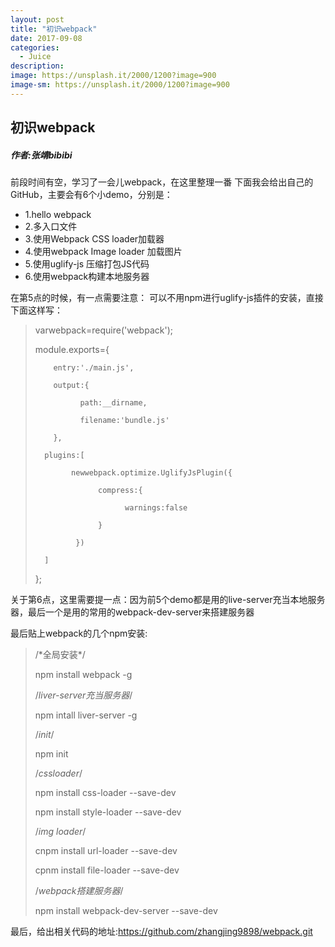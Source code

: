 ```yaml
---
layout: post
title: "初识webpack"
date: 2017-09-08
categories:
  - Juice
description: 
image: https://unsplash.it/2000/1200?image=900
image-sm: https://unsplash.it/2000/1200?image=900
---
```


## 初识webpack

##### 作者:张靖bibibi

前段时间有空，学习了一会儿webpack，在这里整理一番
下面我会给出自己的GitHub，主要会有6个小demo，分别是：

<ul>
  <li>
    1.hello webpack
  </li>
  <li>
    2.多入口文件
  </li>
  <li>
    3.使用Webpack CSS loader加载器
  </li>
  <li>
    4.使用webpack Image loader 加载图片
  </li>
  <li>
    5.使用uglify-js 压缩打包JS代码
  </li>
  <li>
    6.使用webpack构建本地服务器
  </li>
 </ul>
在第5点的时候，有一点需要注意：
可以不用npm进行uglify-js插件的安装，直接下面这样写：

<blockquote>
varwebpack=require('webpack');

module.exports={

        entry:'./main.js',

        output:{

              path:__dirname,

              filename:'bundle.js'

        },

      plugins:[

            newwebpack.optimize.UglifyJsPlugin({

                  compress:{

                        warnings:false

                  }

             })

      ]

};
</blockquote>

关于第6点，这里需要提一点：因为前5个demo都是用的live-server充当本地服务器，最后一个是用的常用的webpack-dev-server来搭建服务器

最后贴上webpack的几个npm安装:

<blockquote>
/*全局安装*/

npm install webpack -g

/*liver-server充当服务器*/

npm intall liver-server -g

/*init*/

npm init

/*cssloader*/

npm install css-loader --save-dev

npm install style-loader --save-dev

/*img loader*/

cnpm install url-loader --save-dev

cpnm install file-loader --save-dev

/*webpack搭建服务器*/

npm install webpack-dev-server --save-dev
</blockquote>

最后，给出相关代码的地址:<https://github.com/zhangjing9898/webpack.git>
